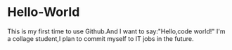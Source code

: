 # Hello-World
This is my first time to use Github.And I want to say:"Hello,code world!" 
I'm a collage student,I plan to commit myself to IT jobs in the future.
